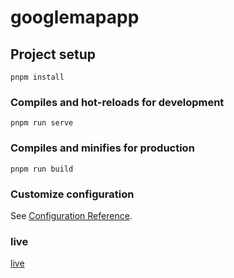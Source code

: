 # googlemapapp

## Project setup
```
pnpm install
```

### Compiles and hot-reloads for development
```
pnpm run serve
```

### Compiles and minifies for production
```
pnpm run build
```

### Customize configuration
See [Configuration Reference](https://cli.vuejs.org/config/).
### live
[live](https://64ed3269030b170e3e2880d7--phenomenal-bonbon-8f1882.netlify.app/)
